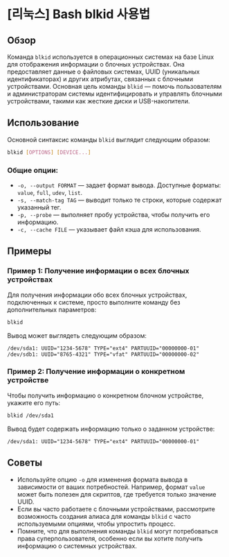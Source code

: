 # [리눅스] Bash blkid 사용법

## Обзор
Команда `blkid` используется в операционных системах на базе Linux для отображения информации о блочных устройствах. Она предоставляет данные о файловых системах, UUID (уникальных идентификаторах) и других атрибутах, связанных с блочными устройствами. Основная цель команды `blkid` — помочь пользователям и администраторам системы идентифицировать и управлять блочными устройствами, такими как жесткие диски и USB-накопители.

## Использование
Основной синтаксис команды `blkid` выглядит следующим образом:

```bash
blkid [OPTIONS] [DEVICE...]
```

### Общие опции:
- `-o, --output FORMAT` — задает формат вывода. Доступные форматы: `value`, `full`, `udev`, `list`.
- `-s, --match-tag TAG` — выводит только те строки, которые содержат указанный тег.
- `-p, --probe` — выполняет пробу устройства, чтобы получить его информацию.
- `-c, --cache FILE` — указывает файл кэша для использования.

## Примеры
### Пример 1: Получение информации о всех блочных устройствах
Для получения информации обо всех блочных устройствах, подключенных к системе, просто выполните команду без дополнительных параметров:

```bash
blkid
```

Вывод может выглядеть следующим образом:

```
/dev/sda1: UUID="1234-5678" TYPE="ext4" PARTUUID="00000000-01"
/dev/sdb1: UUID="8765-4321" TYPE="vfat" PARTUUID="00000000-02"
```

### Пример 2: Получение информации о конкретном устройстве
Чтобы получить информацию о конкретном блочном устройстве, укажите его путь:

```bash
blkid /dev/sda1
```

Вывод будет содержать информацию только о заданном устройстве:

```
/dev/sda1: UUID="1234-5678" TYPE="ext4" PARTUUID="00000000-01"
```

## Советы
- Используйте опцию `-o` для изменения формата вывода в зависимости от ваших потребностей. Например, формат `value` может быть полезен для скриптов, где требуется только значение UUID.
- Если вы часто работаете с блочными устройствами, рассмотрите возможность создания алиаса для команды `blkid` с часто используемыми опциями, чтобы упростить процесс.
- Помните, что для выполнения команды `blkid` могут потребоваться права суперпользователя, особенно если вы хотите получить информацию о системных устройствах.